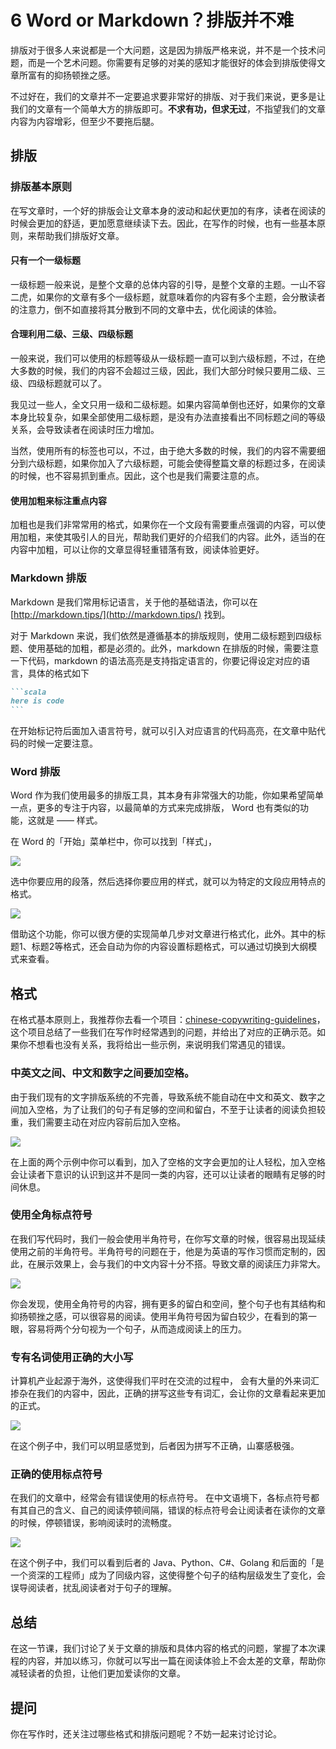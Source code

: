 # 6 Word or Markdown？排版并不难
排版对于很多人来说都是一个大问题，这是因为排版严格来说，并不是一个技术问题，而是一个艺术问题。你需要有足够的对美的感知才能很好的体会到排版使得文章所富有的抑扬顿挫之感。

不过好在，我们的文章并不一定要追求要非常好的排版、对于我们来说，更多是让我们的文章有一个简单大方的排版即可。**不求有功，但求无过**，不指望我们的文章内容为内容增彩，但至少不要拖后腿。

## 排版
### 排版基本原则

在写文章时，一个好的排版会让文章本身的波动和起伏更加的有序，读者在阅读的时候会更加的舒适，更加愿意继续读下去。因此，在写作的时候，也有一些基本原则，来帮助我们排版好文章。
#### 只有一个一级标题

一级标题一般来说，是整个文章的总体内容的引导，是整个文章的主题。一山不容二虎，如果你的文章有多个一级标题，就意味着你的内容有多个主题，会分散读者的注意力，倒不如直接将其分散到不同的文章中去，优化阅读的体验。

#### 合理利用二级、三级、四级标题

一般来说，我们可以使用的标题等级从一级标题一直可以到六级标题，不过，在绝大多数的时候，我们的内容不会超过三级，因此，我们大部分时候只要用二级、三级、四级标题就可以了。

我见过一些人，全文只用一级和二级标题。如果内容简单倒也还好，如果你的文章本身比较复杂，如果全部使用二级标题，是没有办法直接看出不同标题之间的等级关系，会导致读者在阅读时压力增加。

当然，使用所有的标签也可以，不过，由于绝大多数的时候，我们的内容不需要细分到六级标题，如果你加入了六级标题，可能会使得整篇文章的标题过多，在阅读的时候，也不容易抓到重点。因此，这个也是我们需要注意的点。

#### 使用加粗来标注重点内容

加粗也是我们非常常用的格式，如果你在一个文段有需要重点强调的内容，可以使用加粗，来使其吸引人的目光，帮助我们更好的介绍我们的内容。此外，适当的在内容中加粗，可以让你的文章显得轻重错落有致，阅读体验更好。

### Markdown 排版

Markdown 是我们常用标记语言，关于他的基础语法，你可以在 [http://markdown.tips/](http://markdown.tips/) 找到。

对于 Markdown 来说，我们依然是遵循基本的排版规则，使用二级标题到四级标题、使用基础的加粗，都是必须的。此外，markdown 在排版的时候，需要注意一下代码，markdown 的语法高亮是支持指定语言的，你要记得设定对应的语言，具体的格式如下 

````md
```scala
here is code
```
````

在开始标记符后面加入语言符号，就可以引入对应语言的代码高亮，在文章中贴代码的时候一定要注意。
### Word 排版

Word 作为我们使用最多的排版工具，其本身有非常强大的功能，你如果希望简单一点，更多的专注于内容，以最简单的方式来完成排版， Word 也有类似的功能，这就是 —— 样式。

在 Word 的「开始」菜单栏中，你可以找到「样式」，

![](/images/philosophy-9.png)

选中你要应用的段落，然后选择你要应用的样式，就可以为特定的文段应用特点的格式。

![](/images/philosophy-10.png)

借助这个功能，你可以很方便的实现简单几步对文章进行格式化，此外。其中的标题1、标题2等格式，还会自动为你的内容设置标题格式，可以通过切换到大纲模式来查看。

## 格式

在格式基本原则上，我推荐你去看一个项目：[chinese-copywriting-guidelines](https://github.com/sparanoid/chinese-copywriting-guidelines "中文文案排版指北")，这个项目总结了一些我们在写作时经常遇到的问题，并给出了对应的正确示范。如果你不想看也没有关系，我将给出一些示例，来说明我们常遇见的错误。

### 中英文之间、中文和数字之间要加空格。

由于我们现有的文字排版系统的不完善，导致系统不能自动在中文和英文、数字之间加入空格，为了让我们的句子有足够的空间和留白，不至于让读者的阅读负担较重，我们需要主动在对应内容前后加入空格。

![](/images/philosophy-11.png)

在上面的两个示例中你可以看到，加入了空格的文字会更加的让人轻松，加入空格会让读者下意识的认识到这并不是同一类的内容，还可以让读者的眼睛有足够的时间休息。

### 使用全角标点符号

在我们写代码时，我们一般会使用半角符号，在你写文章的时候，很容易出现延续使用之前的半角符号。半角符号的问题在于，他是为英语的写作习惯而定制的，因此，在展示效果上，会与我们的中文内容十分不搭。导致文章的阅读压力非常大。


![](/images/philosophy-12.png)

你会发现，使用全角符号的内容，拥有更多的留白和空间，整个句子也有其结构和抑扬顿挫之感，可以很容易的阅读。使用半角符号因为留白较少，在看到的第一眼，容易将两个分句视为一个句子，从而造成阅读上的压力。

### 专有名词使用正确的大小写

计算机产业起源于海外，这使得我们平时在交流的过程中， 会有大量的外来词汇掺杂在我们的内容中，因此，正确的拼写这些专有词汇，会让你的文章看起来更加的正式。

![](/images/philosophy-13.png)

在这个例子中，我们可以明显感觉到，后者因为拼写不正确，山寨感极强。

### 正确的使用标点符号

在我们的文章中，经常会有错误使用的标点符号。 在中文语境下，各标点符号都有其自己的含义、自己的阅读停顿间隔，错误的标点符号会让阅读者在读你的文章的时候，停顿错误，影响阅读时的流畅度。

![](/images/philosophy-14.png)

在这个例子中，我们可以看到后者的 Java、Python、C#、Golang 和后面的「是一个资深的工程师」成为了同级内容，这使得整个句子的结构层级发生了变化，会误导阅读者，扰乱阅读者对于句子的理解。

## 总结

在这一节课，我们讨论了关于文章的排版和具体内容的格式的问题，掌握了本次课程的内容，并加以练习，你就可以写出一篇在阅读体验上不会太差的文章，帮助你减轻读者的负担，让他们更加爱读你的文章。

## 提问

你在写作时，还关注过哪些格式和排版问题呢？不妨一起来讨论讨论。